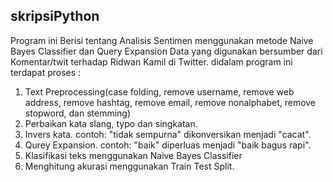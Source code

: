 ## skripsiPython

Program ini Berisi tentang Analisis Sentimen menggunakan metode Naive Bayes Classifier dan Query Expansion
Data yang digunakan bersumber dari Komentar/twit terhadap Ridwan Kamil di Twitter.
didalam program ini terdapat proses :
1. Text Preprocessing(case folding, remove username, remove web address, remove hashtag, remove email, remove nonalphabet, remove stopword,
    dan stemming)
2. Perbaikan kata slang, typo dan singkatan.
3. Invers kata. contoh: "tidak sempurna" dikonversikan menjadi "cacat".
4. Qurey Expansion. contoh: "baik" diperluas menjadi "baik bagus rapi".
5. Klasifikasi teks menggunakan Naive Bayes Classifier
6. Menghitung akurasi menggunakan Train Test Split.
